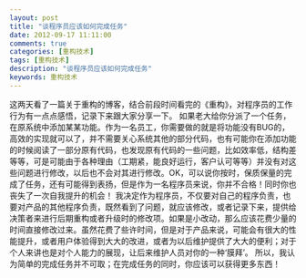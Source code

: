 ```yaml
---
layout: post
title: "谈程序员应该如何完成任务"
date: 2012-09-17 11:11:00 
comments: true
categories: [重构技术]
tags: [重构技术]
description: "谈程序员应该如何完成任务"
keywords: 重构技术
---
```


  这两天看了一篇关于重构的博客，结合前段时间看完的《重构》，对程序员的工作行为有一点点感悟，记录下来跟大家分享一下。
  如果老大给你分派了一个任务，在原系统中添加某某功能。作为一名员工，你需要做的就是将功能没有BUG的，高效的实现就可以了，并不需要关心系统其他的部分代码，也有可能你在添加功能的时候阅读了一部分原有代码，也发现原有代码的一些问题，比如效率低，结构差等等，可是可能由于各种理由（工期紧，能良好运行，客户认可等等）并没有对这些问题进行修改，以后也不会对其进行修改。OK，可以说你按时，保质保量的完成了任务，还有可能得到表扬，但是作为一名程序员来说，你并不合格！同时你也丧失了一次自我提升的机会！
  我决定作为程序员，不仅要对自己的程序负责，也要对产品的其他程序负责，既然看到了问题，就应该修改，或者记录下来，提供给决策者来进行后期重构或者升级时的修改项。如果是小改动，那么应该花费少量的时间直接修改过来。虽然花费了些许时间，但是对于产品来说，可能会有很大的性能提升，或者用户体验得到大大的改进，或者为以后维护提供了大大的便利；对于个人来讲也是对个人能力的展现，让后来维护人员对你的一种‘膜拜’。
  所以，我认为简单的完成任务并不可取；在完成任务的同时，你应该可以获得更多东西！
